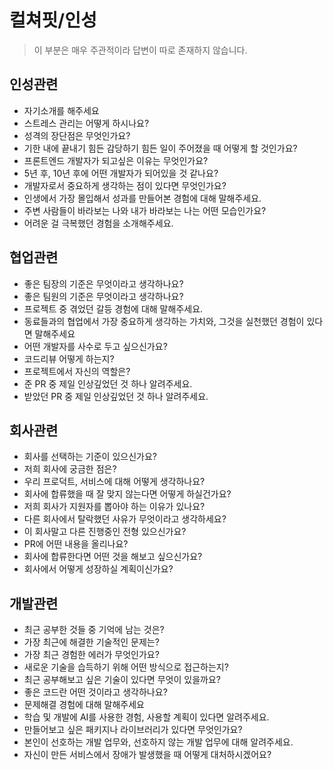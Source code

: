 # 컬쳐핏/인성

> 이 부분은 매우 주관적이라 답변이 따로 존재하지 않습니다.

## 인성관련

- 자기소개를 해주세요
- 스트레스 관리는 어떻게 하시나요?
- 성격의 장단점은 무엇인가요?
- 기한 내에 끝내기 힘든 감당하기 힘든 일이 주어졌을 때 어떻게 할 것인가요?
- 프론트엔드 개발자가 되고싶은 이유는 무엇인가요?
- 5년 후, 10년 후에 어떤 개발자가 되어있을 것 같나요?
- 개발자로서 중요하게 생각하는 점이 있다면 무엇인가요?
- 인생에서 가장 몰입해서 성과를 만들어본 경험에 대해 말해주세요.
- 주변 사람들이 바라보는 나와 내가 바라보는 나는 어떤 모습인가요?
- 어려운 걸 극복했던 경험을 소개해주세요.

## 협업관련

- 좋은 팀장의 기준은 무엇이라고 생각하나요?
- 좋은 팀원의 기준은 무엇이라고 생각하나요?
- 프로젝트 중 겪었던 갈등 경험에 대해 말해주세요.
- 동료들과의 협업에서 가장 중요하게 생각하는 가치와, 그것을 실천했던 경험이 있다면 말해주세요
- 어떤 개발자를 사수로 두고 싶으신가요?
- 코드리뷰 어떻게 하는지?
- 프로젝트에서 자신의 역할은?
- 준 PR 중 제일 인상깊었던 것 하나 알려주세요.
- 받았던 PR 중 제일 인상깊었던 것 하나 알려주세요.

## 회사관련

- 회사를 선택하는 기준이 있으신가요?
- 저희 회사에 궁금한 점은?
- 우리 프로덕트, 서비스에 대해 어떻게 생각하나요?
- 회사에 합류했을 때 잘 맞지 않는다면 어떻게 하실건가요?
- 저희 회사가 지원자를 뽑아야 하는 이유가 있나요?
- 다른 회사에서 탈락했던 사유가 무엇이라고 생각하세요?
- 이 회사말고 다른 진행중인 전형 있으신가요?
- PR에 어떤 내용을 올리나요?
- 회사에 합류한다면 어떤 것을 해보고 싶으신가요?
- 회사에서 어떻게 성장하실 계획이신가요?

## 개발관련

- 최근 공부한 것들 중 기억에 남는 것은?
- 가장 최근에 해결한 기술적인 문제는?
- 가장 최근 경험한 에러가 무엇인가요?
- 새로운 기술을 습득하기 위해 어떤 방식으로 접근하는지?
- 최근 공부해보고 싶은 기술이 있다면 무엇이 있을까요?
- 좋은 코드란 어떤 것이라고 생각하나요?
- 문제해결 경험에 대해 말해주세요
- 학습 및 개발에 AI를 사용한 경험, 사용할 계획이 있다면 알려주세요.
- 만들어보고 싶은 패키지나 라이브러리가 있다면 무엇인가요?
- 본인이 선호하는 개발 업무와, 선호하지 않는 개발 업무에 대해 알려주세요.
- 자신이 만든 서비스에서 장애가 발생했을 때 어떻게 대처하시겠어요?

